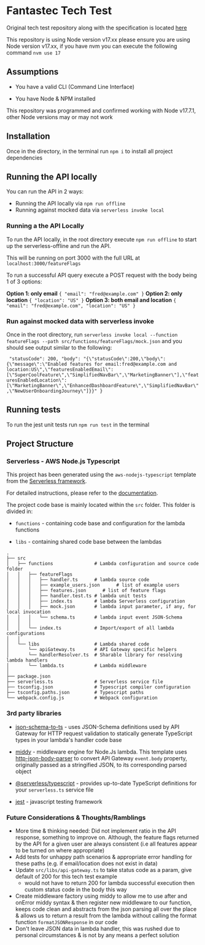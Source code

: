 # Fantastec Tech Test

Original tech test repository along with the specification is located [here](https://gitlab.com/fantastec/be-interviewee-code-test)

This repository is using Node version v17.xx
please ensure you are using Node version v17.xx, if you have nvm you can execute the following command
`nvm use 17`

## Assumptions

- You have a valid CLI (Command Line Interface)

- You have Node & NPM installed

This repository was programmed and confirmed working with Node v17.7.1, other Node versions may or may not work

## Installation

Once in the directory, in the terminal run `npm i` to install all project dependencies

## Running the API locally

You can run the API in 2 ways:

- Running the API locally via `npm run offline`
- Running against mocked data via `serverless invoke local`

### Running a the API Locally

To run the API locally, in the root directory execute `npm run offline` to start up the serverless-offline and run the API.

This will be running on port 3000 with the full URL at `localhost:3000/featureFlags`

To run a successful API query execute a POST request with the body being 1 of 3 options:

**Option 1: only email**
`{ "email": "fred@example.com" }`
**Option 2: only location**
`{ "location": "US" }`
**Option 3: both email and location**
`{ "email": "fred@example.com", "location": "US" }`

### Run against mocked data with serverless invoke

Once in the root directory, run `serverless invoke local --function featureFlags --path src/functions/featureFlags/mock.json` and you should see output similar to the following:

` "statusCode": 200, "body": "{\"statusCode\":200,\"body\":{\"message\":\"Enabled features for email:fred@example.com and location:US\",\"featuresEnabledEmail\":[\"SuperCoolFeature\",\"SimplifiedNavBar\",\"MarketingBanner\"],\"featuresEnabledLocation\":[\"MarketingBanner\",\"EnhancedDashboardFeature\",\"SimplifiedNavBar\",\"NewUserOnboardingJourney\"]}}" }`

## Running tests

To run the jest unit tests run `npm run test` in the terminal

## Project Structure

### Serverless - AWS Node.js Typescript

This project has been generated using the `aws-nodejs-typescript` template from the [Serverless framework](https://www.serverless.com/).

For detailed instructions, please refer to the [documentation](https://www.serverless.com/framework/docs/providers/aws/).

The project code base is mainly located within the `src` folder. This folder is divided in:

- `functions` - containing code base and configuration for the lambda functions

- `libs` - containing shared code base between the lambdas

```
.
├── src
│   ├── functions               # Lambda configuration and source code folder
│   │   ├── featureFlags
│   │   │   ├── handler.ts      # lambda source code
│   │   │   ├── example_users.json      # list of example users
│   │   │   ├── features.json      # list of feature flags
│   │   │   ├── handler.test.ts # lambda unit tests
│   │   │   ├── index.ts        # lambda Serverless configuration
│   │   │   ├── mock.json       # lambda input parameter, if any, for local invocation
│   │   │   └── schema.ts       # lambda input event JSON-Schema
│   │   │
│   │   └── index.ts            # Import/export of all lambda configurations
│   │
│   └── libs                    # Lambda shared code
│       └── apiGateway.ts       # API Gateway specific helpers
│       └── handlerResolver.ts  # Sharable library for resolving lambda handlers
│       └── lambda.ts           # Lambda middleware
│
├── package.json
├── serverless.ts               # Serverless service file
├── tsconfig.json               # Typescript compiler configuration
├── tsconfig.paths.json         # Typescript paths
└── webpack.config.js           # Webpack configuration
```

### 3rd party libraries

- [json-schema-to-ts](https://github.com/ThomasAribart/json-schema-to-ts) - uses JSON-Schema definitions used by API Gateway for HTTP request validation to statically generate TypeScript types in your lambda's handler code base

- [middy](https://github.com/middyjs/middy) - middleware engine for Node.Js lambda. This template uses [http-json-body-parser](https://github.com/middyjs/middy/tree/master/packages/http-json-body-parser) to convert API Gateway `event.body` property, originally passed as a stringified JSON, to its corresponding parsed object

- [@serverless/typescript](https://github.com/serverless/typescript) - provides up-to-date TypeScript definitions for your `serverless.ts` service file

- [jest](https://github.com/facebook/jest) - javascript testing framework

### Future Considerations & Thoughts/Ramblings

- More time & thinking needed: Did not implement ratio in the API response, something to improve on. Although, the feature flags returned by the API for a given user are always consistent (i.e all features appear to be turned on where appropriate)
- Add tests for unhappy path scenarios & appropriate error handling for these paths (e.g. if email/location does not exist in data)
- Update `src/libs/api-gateway.ts` to take status code as a param, give default of 200 for this tech test example
  - would not have to return 200 for lambda successful execution then custom status code in the body this way
- Create middleware factory using middy to allow me to use after and onError middy syntax & then register new middleware to our function, keeps code clean and abstracts from the json parsing all over the place & allows us to return a result from the lambda without calling the format function `formatJSONResponse` in our code
- Don't leave JSON data in lambda handler, this was rushed due to personal circumstances & is not by any means a perfect solution
